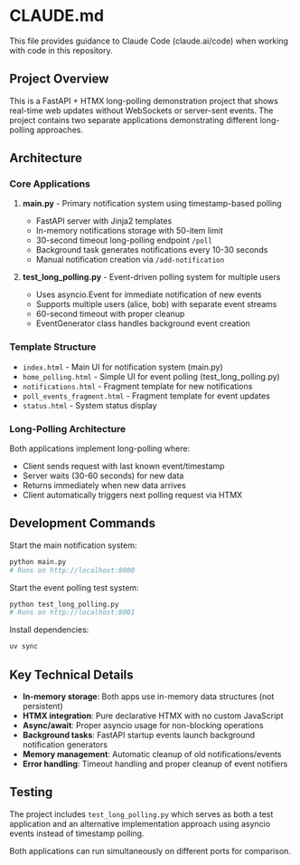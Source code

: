 # CLAUDE.md

This file provides guidance to Claude Code (claude.ai/code) when working with code in this repository.

## Project Overview

This is a FastAPI + HTMX long-polling demonstration project that shows real-time web updates without WebSockets or server-sent events. The project contains two separate applications demonstrating different long-polling approaches.

## Architecture

### Core Applications

1. **main.py** - Primary notification system using timestamp-based polling
   - FastAPI server with Jinja2 templates
   - In-memory notifications storage with 50-item limit
   - 30-second timeout long-polling endpoint `/poll`
   - Background task generates notifications every 10-30 seconds
   - Manual notification creation via `/add-notification`

2. **test_long_polling.py** - Event-driven polling system for multiple users
   - Uses asyncio.Event for immediate notification of new events
   - Supports multiple users (alice, bob) with separate event streams
   - 60-second timeout with proper cleanup
   - EventGenerator class handles background event creation

### Template Structure

- `index.html` - Main UI for notification system (main.py)
- `home_polling.html` - Simple UI for event polling (test_long_polling.py)
- `notifications.html` - Fragment template for new notifications
- `poll_events_fragment.html` - Fragment template for event updates
- `status.html` - System status display

### Long-Polling Architecture

Both applications implement long-polling where:
- Client sends request with last known event/timestamp
- Server waits (30-60 seconds) for new data
- Returns immediately when new data arrives
- Client automatically triggers next polling request via HTMX

## Development Commands

Start the main notification system:
```bash
python main.py
# Runs on http://localhost:8000
```

Start the event polling test system:
```bash
python test_long_polling.py
# Runs on http://localhost:8001
```

Install dependencies:
```bash
uv sync
```

## Key Technical Details

- **In-memory storage**: Both apps use in-memory data structures (not persistent)
- **HTMX integration**: Pure declarative HTMX with no custom JavaScript
- **Async/await**: Proper asyncio usage for non-blocking operations
- **Background tasks**: FastAPI startup events launch background notification generators
- **Memory management**: Automatic cleanup of old notifications/events
- **Error handling**: Timeout handling and proper cleanup of event notifiers

## Testing

The project includes `test_long_polling.py` which serves as both a test application and an alternative implementation approach using asyncio events instead of timestamp polling.

Both applications can run simultaneously on different ports for comparison.